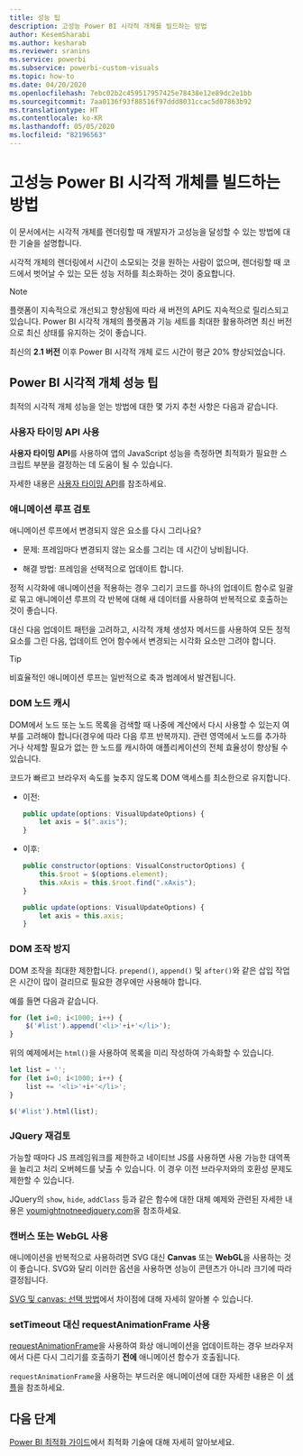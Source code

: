 ```yaml
---
title: 성능 팁
description: 고성능 Power BI 시각적 개체를 빌드하는 방법
author: KesemSharabi
ms.author: kesharab
ms.reviewer: sranins
ms.service: powerbi
ms.subservice: powerbi-custom-visuals
ms.topic: how-to
ms.date: 04/20/2020
ms.openlocfilehash: 7ebc02b2c459517957425e78438e12e89dc2e1bb
ms.sourcegitcommit: 7aa0136f93f88516f97ddd8031ccac5d07863b92
ms.translationtype: HT
ms.contentlocale: ko-KR
ms.lasthandoff: 05/05/2020
ms.locfileid: "82196563"
---
```

# <a name="how-to-build-a-high-performance-power-bi-visual"></a>고성능 Power BI 시각적 개체를 빌드하는 방법
이 문서에서는 시각적 개체를 렌더링할 때 개발자가 고성능을 달성할 수 있는 방법에 대한 기술을 설명합니다. 

시각적 개체의 렌더링에서 시간이 소모되는 것을 원하는 사람이 없으며, 렌더링할 때 코드에서 벗어날 수 있는 모든 성능 저하를 최소화하는 것이 중요합니다. 

> [!NOTE]
> 플랫폼이 지속적으로 개선되고 향상됨에 따라 새 버전의 API도 지속적으로 릴리스되고 있습니다. Power BI 시각적 개체의 플랫폼과 기능 세트를 최대한 활용하려면 최신 버전으로 최신 상태를 유지하는 것이 좋습니다.
>
> 최신의 **2.1 버전** 이후 Power BI 시각적 개체 로드 시간이 평균 20% 향상되었습니다.

## <a name="power-bi-visual-performance-tips"></a>Power BI 시각적 개체 성능 팁
최적의 시각적 개체 성능을 얻는 방법에 대한 몇 가지 추천 사항은 다음과 같습니다. 

### <a name="use-user-timing-api"></a>사용자 타이밍 API 사용
**사용자 타이밍 API**를 사용하여 앱의 JavaScript 성능을 측정하면 최적화가 필요한 스크립트 부분을 결정하는 데 도움이 될 수 있습니다.

자세한 내용은 [사용자 타이밍 API](https://msdn.microsoft.com/library/hh772738(v=vs.85).aspx)를 참조하세요.

### <a name="review-animation-loops"></a>애니메이션 루프 검토
애니메이션 루프에서 변경되지 않은 요소를 다시 그리나요? 

 - 문제: 프레임마다 변경되지 않는 요소를 그리는 데 시간이 낭비됩니다.

 - 해결 방법: 프레임을 선택적으로 업데이트 합니다. 
 
정적 시각화에 애니메이션을 적용하는 경우 그리기 코드를 하나의 업데이트 함수로 일괄로 묶고 애니메이션 루프의 각 반복에 대해 새 데이터를 사용하여 반복적으로 호출하는 것이 좋습니다.

대신 다음 업데이트 패턴을 고려하고, 시각적 개체 생성자 메서드를 사용하여 모든 정적 요소를 그린 다음, 업데이트 언어 함수에서 변경되는 시각화 요소만 그려야 합니다. 

   > [!TIP]
   > 비효율적인 애니메이션 루프는 일반적으로 축과 범례에서 발견됩니다.

### <a name="cache-dom-nodes"></a>DOM 노드 캐시 
DOM에서 노드 또는 노드 목록을 검색할 때 나중에 계산에서 다시 사용할 수 있는지 여부를 고려해야 합니다(경우에 따라 다음 루프 반복까지). 관련 영역에서 노드를 추가하거나 삭제할 필요가 없는 한 노드를 캐시하여 애플리케이션의 전체 효율성이 향상될 수 있습니다.

코드가 빠르고 브라우저 속도를 늦추지 않도록 DOM 액세스를 최소한으로 유지합니다. 

- 이전: 

   ```javascript
   public update(options: VisualUpdateOptions) { 
       let axis = $(".axis"); 
   }
   ```

- 이후: 

   ```javascript
   public constructor(options: VisualConstructorOptions) { 
       this.$root = $(options.element); 
       this.xAxis = this.$root.find(".xAxis"); 
   } 
 
   public update(options: VisualUpdateOptions) { 
       let axis = this.axis; 
   }
   ```

### <a name="avoid-dom-manipulation"></a>DOM 조작 방지 
DOM 조작을 최대한 제한합니다.  `prepend()`, `append()` 및 `after()`와 같은 삽입 작업은 시간이 많이 걸리므로 필요한 경우에만 사용해야 합니다.

예를 들면 다음과 같습니다.

  ```javascript
  for (let i=0; i<1000; i++) { 
      $('#list').append('<li>'+i+'</li>');
  }
  ```

위의 예제에서는 `html()`을 사용하여 목록을 미리 작성하여 가속화할 수 있습니다. 

  ```javascript
  let list = ''; 
  for (let i=0; i<1000; i++) { 
      list += '<li>'+i+'</li>'; 
  } 

  $('#list').html(list); 
  ```

### <a name="reconsider-jquery"></a>JQuery 재검토

가능할 때마다 JS 프레임워크를 제한하고 네이티브 JS를 사용하면 사용 가능한 대역폭을 늘리고 처리 오버헤드를 낮출 수 있습니다. 이 경우 이전 브라우저와의 호환성 문제도 제한할 수 있습니다. 

JQuery의 `show`, `hide`, `addClass` 등과 같은 함수에 대한 대체 예제와 관련된 자세한 내용은 [youmightnotneedjquery.com](http://youmightnotneedjquery.com/)을 참조하세요.  

### <a name="use-canvas-or-webgl"></a>캔버스 또는 WebGL 사용 
애니메이션을 반복적으로 사용하려면 SVG 대신 **Canvas** 또는 **WebGL**을 사용하는 것이 좋습니다. SVG와 달리 이러한 옵션을 사용하면 성능이 콘텐츠가 아니라 크기에 따라 결정됩니다. 

[SVG 및 canvas: 선택 방법](https://msdn.microsoft.com/library/gg193983(v=vs.85).aspx)에서 차이점에 대해 자세히 알아볼 수 있습니다. 

### <a name="use-requestanimationframe-instead-of-settimeout"></a>setTimeout 대신 requestAnimationFrame 사용 
[requestAnimationFrame](https://www.w3.org/TR/animation-timing/)을 사용하여 화상 애니메이션을 업데이트하는 경우 브라우저에서 다른 다시 그리기를 호출하기 **전에** 애니메이션 함수가 호출됩니다.

`requestAnimationFrame`을 사용하는 부드러운 애니메이션에 대한 자세한 내용은 이 [샘플](https://testdrive-archive.azurewebsites.net/Graphics/RequestAnimationFrame/Default.html)을 참조하세요.

## <a name="next-steps"></a>다음 단계

[Power BI 최적화 가이드](/power-bi/guidance/power-bi-optimization)에서 최적화 기술에 대해 자세히 알아보세요.
